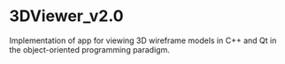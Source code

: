 # 3DViewer_v2.0
Implementation of app for viewing 3D wireframe models in C++ and Qt in the object-oriented programming paradigm.
